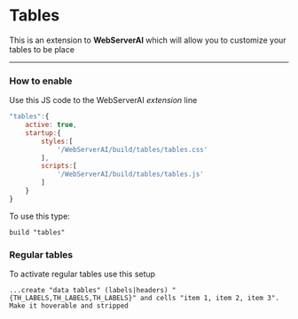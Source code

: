 # Tables

This is an extension to **WebServerAI** which will allow you to customize your tables to be place

***

### How to enable

Use this JS code to the WebServerAI _extension_ line
```js
"tables":{
    active: true,
    startup:{
        styles:[
            '/WebServerAI/build/tables/tables.css'
        ],
        scripts:[
            '/WebServerAI/build/tables/tables.js'
        ]
    }
}
```

To use this type:

`build "tables"`

### Regular tables

To activate regular tables use this setup

```
...create "data tables" (labels|headers) "{TH_LABELS,TH_LABELS,TH_LABELS}" and cells "item 1, item 2, item 3". Make it hoverable and stripped
```
